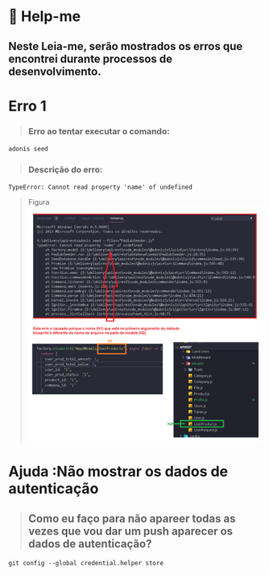 # :pushpin: Help-me
## Neste Leia-me, serão mostrados os erros que encontrei durante processos de desenvolvimento.

# __Erro 1__

> ### Erro ao tentar executar o comando:
```javascript
adonis seed
```
> ### Descrição do erro:
``` javacript
TypeError: Cannot read property 'name' of undefined
```
> Figura
![](assets/erro_factory_js_seed.png)

# Ajuda :Não mostrar os dados de autenticação
> ## Como eu faço para não apareer todas as vezes que vou dar um push aparecer os dados de autenticação?
``` git
git config --global credential.helper store 